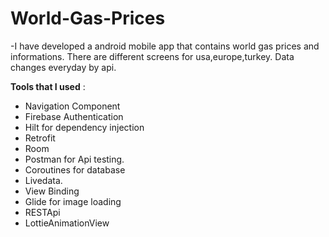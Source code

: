 # World-Gas-Prices

-I have developed a android mobile app that contains world gas prices and informations.
There are different screens for usa,europe,turkey. Data changes everyday by api.

**Tools that I used** :

- Navigation Component
- Firebase Authentication
- Hilt for dependency injection
- Retrofit 
- Room
- Postman for Api testing.
- Coroutines for database
- Livedata.
- View Binding
- Glide for image loading
- RESTApi
- LottieAnimationView

